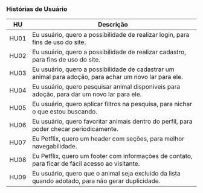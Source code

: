 ### Histórias de Usuário

|HU|Descrição|
|-|-|
|HU01|Eu usuário, quero a possibilidade de realizar login, para fins de uso do site.
|HU02|Eu usuário, quero a possibilidade de realizar cadastro, para fins de uso do site.
|HU03|Eu usuário, quero a possibilidade de cadastrar um animal para adoção, para achar um novo lar para ele.
|HU04|Eu usuário, quero pesquisar animal disponíveis para adoção, para dar um novo lar para ele.
|HU05|Eu usuário, quero aplicar filtros na pesquisa, para nichar o que estou buscando.
|HU06|Eu usuário, quero favoritar animais dentro do perfil, para poder checar periodicamente.
|HU07|Eu Petflix, quero um header com seções, para melhor navegabilidade.
|HU08|Eu Petflix, quero um footer com informações de contato, para ficar de fácil acesso ao visitante.
|HU09|Eu usuário, quero que o animal seja excluído da lista quando adotado, para não gerar duplicidade.
</div>

